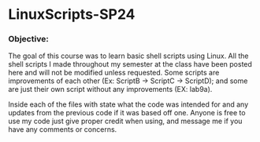 # LinuxScripts-SP24

### Objective:

The goal of this course was to learn basic shell scripts using Linux. All the shell scripts I made throughout my semester at the class have been posted here and will not be modified unless requested. Some scripts are improvements of each other (Ex: ScriptB -> ScriptC -> ScriptD); and some are just their own script without any improvements (EX: lab9a).

Inside each of the files with state what the code was intended for and any updates from the previous code if it was based off one. Anyone is free to use my code just give proper credit when using, and message me if you have any comments or concerns.
